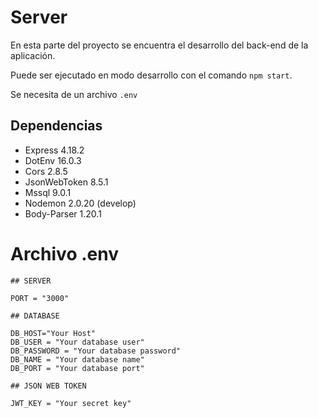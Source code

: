 # Server

En esta parte del proyecto se encuentra el desarrollo del back-end de la aplicación.

Puede ser ejecutado en modo desarrollo con el comando `npm start`.

Se necesita de un archivo `.env`

## Dependencias

- Express 4.18.2
- DotEnv 16.0.3
- Cors 2.8.5
- JsonWebToken 8.5.1
- Mssql 9.0.1
- Nodemon 2.0.20 (develop)
- Body-Parser 1.20.1

# Archivo .env

    ## SERVER

    PORT = "3000"

    ## DATABASE

    DB_HOST="Your Host"
    DB_USER = "Your database user"
    DB_PASSWORD = "Your database password"
    DB_NAME = "Your database name"
    DB_PORT = "Your database port"

    ## JSON WEB TOKEN

    JWT_KEY = "Your secret key"
